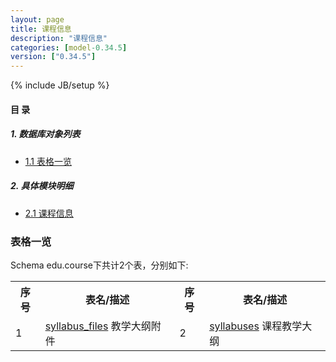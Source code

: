 ```yaml
---
layout: page
title: 课程信息 
description: "课程信息"
categories: [model-0.34.5]
version: ["0.34.5"]
---
```

{% include JB/setup %}

#### 目 录

##### 1. 数据库对象列表
  * [1.1 表格一览](index.html#表格一览)

##### 2. 具体模块明细
* [2.1 课程信息](/model/edu/course/misc.html)

### 表格一览
Schema edu.course下共计2个表，分别如下:

<table class="table table-bordered table-striped table-condensed">
  <tr>
    <th class="info_header text-center">序号</th>
    <th class="info_header">表名/描述</th>
    <th class="info_header text-center">序号</th>
    <th class="info_header">表名/描述</th>
  </tr>
  <tr>
    <td>1</td>
    <td><a href="/model/edu/course/misc.html#表格-syllabus_files-教学大纲附件">syllabus_files</a> 教学大纲附件</td>
    <td>2</td>
    <td><a href="/model/edu/course/misc.html#表格-syllabuses-课程教学大纲">syllabuses</a> 课程教学大纲</td>
  </tr>
</table>

